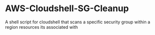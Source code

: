 # AWS-Cloudshell-SG-Cleanup
A shell script for cloudshell that scans a specific security group within a region resources its associated with

